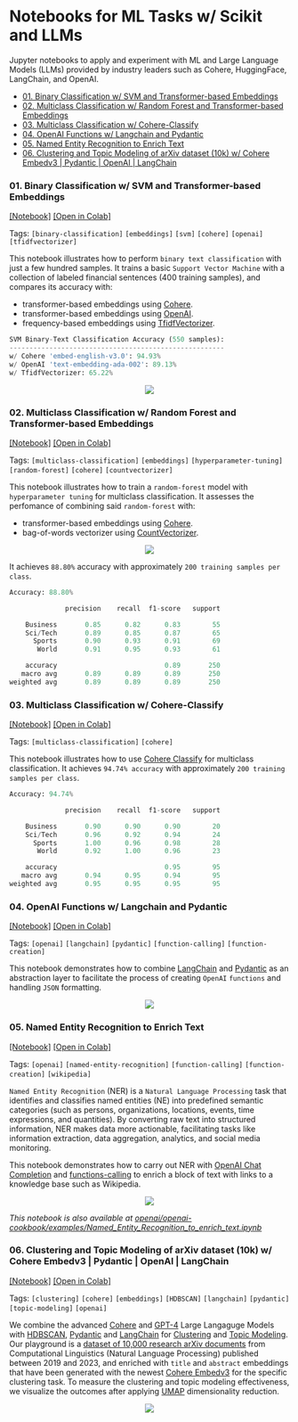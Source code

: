 # Notebooks for ML Tasks w/ Scikit and LLMs

Jupyter notebooks to apply and experiment with ML and  Large Language Models (LLMs) provided by industry leaders such as Cohere, HuggingFace, LangChain, and OpenAI.

- [01. Binary Classification w/ SVM and Transformer-based Embeddings](https://github.com/turinglayer/notebooks#01-binary-classification-w-svm-and-transformer-based-embeddings)
- [02. Multiclass Classification w/ Random Forest and Transformer-based Embeddings](https://github.com/turinglayer/notebooks#02-multiclass-classification-w-random-forest-and-transformer-based-embeddings)
- [03. Multiclass Classification w/ Cohere-Classify](https://github.com/turinglayer/notebooks#03-multiclass-classification-w-cohere-classify)
- [04. OpenAI Functions w/ Langchain and Pydantic](https://github.com/turinglayer/notebooks#04-openai-functions-w-langchain-and-pydantic)
- [05. Named Entity Recognition to Enrich Text](https://github.com/turinglayer/notebooks#05-named-entity-recognition-to-enrich-text)
- [06. Clustering and Topic Modeling of arXiv dataset (10k) w/ Cohere Embedv3 | Pydantic | OpenAI | LangChain](https://github.com/turinglayer/notebooks#05-named-entity-recognition-to-enrich-text)


### 01. Binary Classification w/ SVM and Transformer-based Embeddings 

[[Notebook]](./01_binary_classification_svm.ipynb)
[[Open in Colab]](https://colab.research.google.com/github/turinglayer/notebooks/blob/main/01_binary_classification_svm.ipynb)

Tags: `[binary-classification]` `[embeddings]` `[svm]` `[cohere]` `[openai]` `[tfidfvectorizer]`

This notebook illustrates how to perform `binary text classification` with just a few hundred samples. It trains a basic `Support Vector Machine` with a collection of labeled financial sentences (400 training samples), and compares its accuracy with: 
- transformer-based embeddings using [Cohere](https://docs.cohere.com/reference/embed).
- transformer-based embeddings using [OpenAI](https://platform.openai.com/docs/api-reference/embeddings).
- frequency-based embeddings using [TfidfVectorizer](https://scikit-learn.org/stable/modules/generated/sklearn.feature_extraction.text.TfidfVectorizer.html).

```python
SVM Binary-Text Classification Accuracy (550 samples):
------------------------------------------------------
w/ Cohere 'embed-english-v3.0': 94.93%
w/ OpenAI 'text-embedding-ada-002': 89.13%
w/ TfidfVectorizer: 65.22%
```

<p align="center">
  <img src="./static/embeddings.png">
</p>

### 02. Multiclass Classification w/ Random Forest and Transformer-based Embeddings 

[[Notebook]](./02_multiclass_classification_random_forest.ipynb)
[[Open in Colab]](https://colab.research.google.com/github/turinglayer/notebooks/blob/main/02_multiclass_classification_random_forest.ipynb)

Tags: `[multiclass-classification]` `[embeddings]` `[hyperparameter-tuning]` `[random-forest]` `[cohere]` `[countvectorizer]`

This notebook illustrates how to train a `random-forest` model with `hyperparameter tuning` for multiclass classification. It assesses the perfomance of combining said `random-forest` with:
- transformer-based embeddings using [Cohere](https://docs.cohere.com/reference/embed).
- bag-of-words vectorizer using [CountVectorizer](https://scikit-learn.org/stable/modules/generated/sklearn.feature_extraction.text.CountVectorizer.html).

<p align="center">
  <img src="./static/randomforest.png">
</p>

It achieves `88.80%` accuracy with approximately `200 training samples per class`.

```python
Accuracy: 88.80%

              precision    recall  f1-score   support

    Business       0.85      0.82      0.83        55
    Sci/Tech       0.89      0.85      0.87        65
      Sports       0.90      0.93      0.91        69
       World       0.91      0.95      0.93        61

    accuracy                           0.89       250
   macro avg       0.89      0.89      0.89       250
weighted avg       0.89      0.89      0.89       250
```

### 03. Multiclass Classification w/ Cohere-Classify

[[Notebook]](./03_multiclass_classification_cohere_classify.ipynb)
[[Open in Colab]](https://colab.research.google.com/github/turinglayer/notebooks/blob/main/03_multiclass_classification_cohere_classify.ipynb)

Tags: `[multiclass-classification]` `[cohere]`

This notebook illustrates how to use [Cohere Classify](https://docs.cohere.com/reference/classify) for multiclass classification. It achieves `94.74% accuracy` with approximately `200 training samples per class`.

```python
Accuracy: 94.74%

              precision    recall  f1-score   support

    Business       0.90      0.90      0.90        20
    Sci/Tech       0.96      0.92      0.94        24
      Sports       1.00      0.96      0.98        28
       World       0.92      1.00      0.96        23

    accuracy                           0.95        95
   macro avg       0.94      0.95      0.94        95
weighted avg       0.95      0.95      0.95        95
```

### 04. OpenAI Functions w/ Langchain and Pydantic

[[Notebook]](./04_openai_functions_langchain_pydantic.ipynb)
[[Open in Colab]](https://colab.research.google.com/github/turinglayer/notebooks/blob/main/04_openai_functions_langchain_pydantic.ipynb)

Tags: `[openai]` `[langchain]` `[pydantic]` `[function-calling]` `[function-creation]`

This notebook demonstrates how to combine [LangChain](https://www.langchain.com/) and [Pydantic](https://docs.pydantic.dev/) as an abstraction layer to facilitate the process of creating `OpenAI` `functions` and handling `JSON` formatting.

<p align="center">
  <img src="./static/openai_functions_langchain_pydantic.png">
</p>

### 05. Named Entity Recognition to Enrich Text

[[Notebook]](./05_ner_text_enrich.ipynb)
[[Open in Colab]](https://colab.research.google.com/github/turinglayer/notebooks/blob/main/05_ner_text_enrich.ipynb)

Tags: `[openai]` `[named-entity-recognition]` `[function-calling]` `[function-creation]` `[wikipedia]`

`Named Entity Recognition` (NER) is a `Natural Language Processing` task that identifies and classifies named entities (NE) into predefined semantic categories (such as persons, organizations, locations, events, time expressions, and quantities). By converting raw text into structured information, NER makes data more actionable, facilitating tasks like information extraction, data aggregation, analytics, and social media monitoring.

This notebook demonstrates how to carry out NER with [OpenAI Chat Completion](https://platform.openai.com/docs/api-reference/chat) and [functions-calling](https://platform.openai.com/docs/guides/gpt/function-calling) to enrich a block of text with links to a knowledge base such as Wikipedia.

<p align="center">
  <img src="./static/ner_text_enrich_wikipedia.png">
</p>

*This notebook is also available at [openai/openai-cookbook/examples/Named_Entity_Recognition_to_enrich_text.ipynb](https://github.com/openai/openai-cookbook/blob/main/examples/Named_Entity_Recognition_to_enrich_text.ipynb)*

### 06. Clustering and Topic Modeling of arXiv dataset (10k) w/ Cohere Embedv3 | Pydantic | OpenAI | LangChain

[[Notebook]](./06_clustering_topicmodeling_arxiv.ipynb)
[[Open in Colab]](https://colab.research.google.com/github/turinglayer/notebooks/blob/main/06_clustering_topicmodeling_arxiv.ipynb)

Tags: `[clustering]` `[cohere]` `[embeddings]` `[HDBSCAN]` `[langchain]` `[pydantic]` `[topic-modeling]` `[openai]`

We combine the advanced [Cohere](https://txt.cohere.com/introducing-embed-v3/) and [GPT-4](https://platform.openai.com/docs/models/gpt-4-and-gpt-4-turbo)  Large Langaguge Models with [HDBSCAN](https://en.wikipedia.org/wiki/HDBSCAN), [Pydantic](https://docs.pydantic.dev/) and [LangChain](https://www.langchain.com/) for [Clustering](https://en.wikipedia.org/wiki/Cluster_analysis) and [Topic Modeling](https://en.wikipedia.org/wiki/Topic_model). Our playground is a [dataset of 10,000 research arXiv documents](https://huggingface.co/datasets/dcarpintero/arxiv.cs.CL.embedv3.clustering.medium) from Computational Linguistics (Natural Language Processing) published between 2019 and 2023, and enriched with `title` and `abstract` embeddings that have been generated with the newest [Cohere Embedv3](https://txt.cohere.com/introducing-embed-v3/) for the specific clustering task. To measure the clustering and topic modeling effectiveness, we visualize the outcomes after applying [UMAP](https://en.wikipedia.org/wiki/Uniform_Manifold_Approximation_and_Projection) dimensionality reduction.

<p align="center">
  <img src="./static/10K_arXiv_clustering.png">
</p>